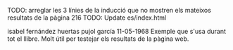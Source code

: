 TODO: arreglar les 3 línies de la inducció que no mostren els mateixos resultats de la pàgina 216
TODO: Update es/index.html



isabel fernández huertas pujol garcía 
11-05-1968
Exemple que s'usa durant tot el llibre.
Molt útil per testejar els resultats de la pàgina web.
